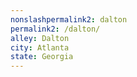 ```yaml
---
﻿nonslashpermalink2: dalton
permalink2: /dalton/
alley: Dalton
city: Atlanta
state: Georgia
---
```

